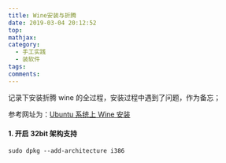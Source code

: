 ```yaml
---
title: Wine安装与折腾
date: 2019-03-04 20:12:52
top:
mathjax:
category:
  - 手工实践
  - 装软件
tags:
comments:
---
```


记录下安装折腾 wine 的全过程，安装过程中遇到了问题，作为备忘；

参考网址为：[Ubuntu 系统上 Wine 安装](https://wiki.winehq.org/Ubuntu_zhcn)

<!-- more -->

#### 1. 开启 32bit 架构支持

```
sudo dpkg --add-architecture i386 
```

